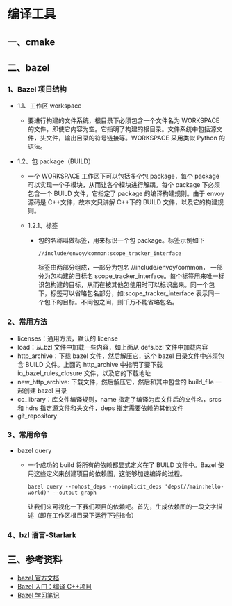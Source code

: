# 编译工具

## 一、cmake

## 二、bazel

### 1、Bazel 项目结构

- 1.1、工作区 workspace
  - 要进行构建的文件系统，根目录下必须包含一个文件名为 WORKSPACE 的文件，即使它内容为空。它指明了构建的根目录。文件系统中包括源文件，头文件，输出目录的符号链接等。WORKSPACE 采用类似 Python 的语法。
- 1.2、包 package（BUILD）

  - 一个 WORKSPACE 工作区下可以包括多个包 package，每个 package 可以实现一个子模块，从而让各个模块进行解耦。每个 package 下必须包含一个 BUILD 文件，它指定了 package 的编译构建规则。由于 envoy 源码是 C++文件，故本文只讲解 C++下的 BUILD 文件，以及它的构建规则。

  - 1.2.1、标签

    - 包的名称叫做标签，用来标识一个包 package。标签示例如下

      ```package
      //include/envoy/common:scope_tracker_interface
      ```

      标签由两部分组成，一部分为包名 //include/envoy/common， 一部分为包构建的目标名 scope_tracker_interface。每个标签用来唯一标识包构建的目标，从而在被其他包使用时可以标识出来。同一个包下，标签可以省略包名部分，如:scope_tracker_interface 表示同一个包下的目标。不同包之间，则千万不能省略包名。

### 2、常用方法

- licenses：通用方法，默认的 license
- load：从.bzl 文件中加载一些内容，如上面从 defs.bzl 文件中加载内容
- http_archive：下载 bazel 文件，然后解压它，这个 bazel 目录文件中必须包含 BUILD 文件。上面的 http_archive 中指明了要下载 io_bazel_rules_closure 文件，以及它的下载地址
- new_http_archive: 下载文件，然后解压它，然后和其中包含的 build_file 一起创建 bazel 目录
- cc_library：库文件编译规则，name 指定了编译为库文件后的文件名，srcs 和 hdrs 指定源文件和头文件，deps 指定需要依赖的其他文件
- git_repository

### 3、常用命令

- bazel query

  - 一个成功的 build 将所有的依赖都显式定义在了 BUILD 文件中。Bazel 使用这些定义来创建项目的依赖图，这能够加速编译的过程。

    ```query
    bazel query --nohost_deps --noimplicit_deps 'deps(//main:hello-world)' --output graph
    ```

    让我们来可视化一下我们项目的依赖吧。首先，生成依赖图的一段文字描述（即在工作区根目录下运行下述指令）

### 4、bzl 语言-Starlark

## 三、参考资料

- [bazel 官方文档](https://docs.bazel.build/versions/1.1.0/bazel-overview.html)
- [Bazel 入门：编译 C++项目](https://blog.csdn.net/elaine_bao/article/details/78668657)
- [Bazel 学习笔记](https://blog.gmem.cc/bazel-study-note)

